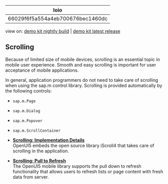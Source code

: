 <!-- loio66029f6f5a554a4eb700676bec1460dc -->

| loio |
| -----|
| 66029f6f5a554a4eb700676bec1460dc |

<div id="loio">

view on: [demo kit nightly build](https://openui5nightly.hana.ondemand.com/topic/66029f6f5a554a4eb700676bec1460dc) | [demo kit latest release](https://sdk.openui5.org/topic/66029f6f5a554a4eb700676bec1460dc)</div>

## Scrolling

Because of limited size of mobile devices, scrolling is an essential topic in mobile user experience. Smooth and easy scrolling is important for user acceptance of mobile applications.

In general, application programmers do not need to take care of scrolling when using the sap.m control library. Scrolling is provided automatically by the following controls:

-   `sap.m.Page`
-   `sap.m.Dialog`
-   `sap.m.Popover`
-   `sap.m.ScrollContainer`

-   **[Scrolling: Implementation Details](Scrolling_Implementation_Details_f5f6a47.md "OpenUI5 embeds the open source library iScroll4 that takes care of
		scrolling in the application.")**  
OpenUI5 embeds the open source library iScroll4 that takes care of scrolling in the application.
-   **[Scrolling: Pull to Refresh](Scrolling_Pull_to_Refresh_fde4015.md "The OpenUI5 mobile library supports the pull down to refresh functionality that allows
		users to refresh lists or page content with fresh data from server. ")**  
The OpenUI5 mobile library supports the pull down to refresh functionality that allows users to refresh lists or page content with fresh data from server.

